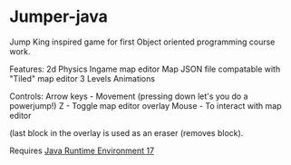 # Jumper-java
Jump King inspired game for first Object oriented programming course work.

Features:
  2d Physics
  Ingame map editor
  Map JSON file compatable with "Tiled" map editor
  3 Levels
  Animations
  
Controls:
  Arrow keys - Movement (pressing down let's you do a powerjump!)
  Z - Toggle map editor overlay
  Mouse - To interact with map editor
  
  (last block in the overlay is used as an eraser (removes block).

  Requires [Java Runtime Environment 17](https://adoptium.net/) 
  
